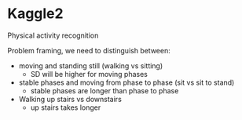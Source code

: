 # Kaggle2
Physical activity recognition

Problem framing, we need to distinguish between:
- moving and standing still (walking vs sitting)
  - SD will be higher for moving phases
- stable phases and moving from phase to phase (sit vs sit to stand)
  -  stable phases are longer than phase to phase
- Walking up stairs vs downstairs
  - up stairs takes longer